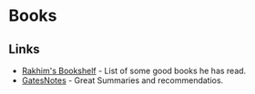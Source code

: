 # Books

## Links

* [Rakhim's Bookshelf](https://rakhim.org/bookshelf/) - List of some good books he has read.
* [GatesNotes](https://www.gatesnotes.com/Books) - Great Summaries and recommendatios.

